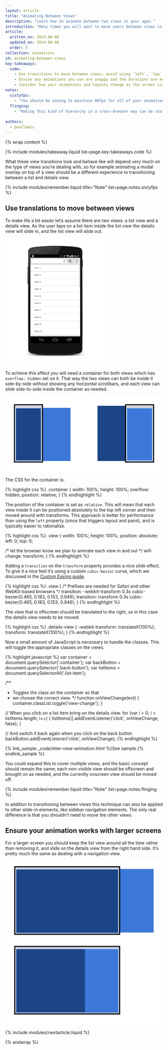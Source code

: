 ```yaml
---
layout: article
title: "Animating Between Views"
description: "Learn how to animate between two views in your apps."
introduction: "Many times you will want to move users between views in your application, whether that's a list to a details view, or show a sidebar navigation. Animations between these views are great for keeping the user engaged and add even more life to your projects."
article:
  written_on: 2014-08-08
  updated_on: 2014-08-08
  order: 5
collection: animations
id: animating-between-views
key-takeaways:
  code:
    - Use transitions to move between views; avoid using `left`, `top` or any other property that triggers layout.
    - Ensure any animations you use are snappy and the durations are kept short.
    - Consider how your animations and layouts change as the screen sizes go up; what works for a smaller screen may look odd when  used in a desktop context.
notes:
  sixtyfps:
    - "You should be aiming to maintain 60fps for all of your animations. That way your users will not experience stuttering animations that pull them out of their experience. Ensure that any animating element has will-change set for anything you plan to change well ahead of the animation starting. For view transitions, it’s highly likely you will want to use <code>will-change: transform</code>."
  flinging:
    - "Making this kind of hierarchy in a cross-browser way can be challenging. For example, iOS requires additional an additional CSS property, <code>-webkit-overflow-scrolling: touch</code>, to ‘reenable’ fling scrolling, but you don’t get to control which axis that’s for, as you can with the standard overflow property. Be sure to test your implementation across a range of devices!"

authors:
  - paullewis
---
```

{% wrap content %}

{% include modules/takeaway.liquid list=page.key-takeaways.code %}

What these view transitions look and behave like will depend very much on the type of views you’re dealing with, so for example animating a modal overlay on top of a view should be a different experience to transitioning between a list and details view.

{% include modules/remember.liquid title="Note" list=page.notes.sixtyfps %}

## Use translations to move between views

To make life a bit easier let’s assume there are two views: a list view and a details view. As the user taps on a list item inside the list view the details view will slide in, and the list view will slide out.

<img src="imgs/gifs/view-translate.gif" alt="Translating between two views" />

To achieve this effect you will need a container for both views which has `overflow: hidden` set on it. That way the two views can both be inside it side-by-side without showing any horizontal scrollbars, and each view can slide side-to-side inside the container as needed.

<img src="imgs/container-two-views.svg" alt="View hierarchy." />

The CSS for the container is:

{% highlight css %}
.container {
  width: 100%;
  height: 100%;
  overflow: hidden;
  position: relative;
}
{% endhighlight %}

The position of the container is set as `relative`. This will mean that each view inside it can be positioned absolutely to the top left corner and then moved around with transforms. This approach is better for performance than using the `left` property (since that triggers layout and paint), and is typically easier to rationalize.

{% highlight css %}
.view {
  width: 100%;
  height: 100%;
  position: absolute;
  left: 0;
  top: 0;

  /* let the browser know we plan to animate
     each view in and out */
  will-change: transform;
}
{% endhighlight %}

Adding a `transition` on the `transform` property provides a nice slide effect. To give it a nice feel it’s using a custom `cubic-bezier` curve, which we discussed in the [Custom Easing guide](custom-easing.html).

{% highlight css %}
.view {
  /* Prefixes are needed for Safari and other WebKit-based browsers */
  transition: -webkit-transform 0.3s cubic-bezier(0.465, 0.183, 0.153, 0.946);
  transition: transform 0.3s cubic-bezier(0.465, 0.183, 0.153, 0.946);
}
{% endhighlight %}

The view that is offscreen should be translated to the right, so in this case the details view needs to be moved:

{% highlight css %}
.details-view {
  -webkit-transform: translateX(100%);
  transform: translateX(100%);
}
{% endhighlight %}

Now a small amount of JavaScript is necessary to handle the classes. This will toggle the appropriate classes on the views.

{% highlight javascript %}
var container = document.querySelector('.container');
var backButton = document.querySelector('.back-button');
var listItems = document.querySelectorAll('.list-item');

/**
 * Toggles the class on the container so that
 * we choose the correct view.
 */
function onViewChange(evt) {
  container.classList.toggle('view-change');
}

// When you click on a list item bring on the details view.
for (var i = 0; i < listItems.length; i++) {
  listItems[i].addEventListener('click', onViewChange, false);
}

// And switch it back again when you click on the back button
backButton.addEventListener('click', onViewChange);
{% endhighlight %}

{% link_sample _code/inter-view-animation.html %}See sample.{% endlink_sample %}

You could expand this to cover multiple views, and the basic concept should remain the same; each non-visible view should be offscreen and brought on as needed, and the currently onscreen view should be moved off.

{% include modules/remember.liquid title="Note" list=page.notes.flinging %}

In addition to transitioning between views this technique can also be applied to other slide-in elements, like sidebar navigation elements. The only real difference is that you shouldn’t need to move the other views.

## Ensure your animation works with larger screens

For a larger screen you should keep the list view around all the time rather than removing it, and slide on the details view from the right hand side. It’s pretty much the same as dealing with a navigation view.

<img src="imgs/container-two-views-ls.svg" alt="View hierarchy on a large screen." />

{% include modules/nextarticle.liquid %}

{% endwrap %}
